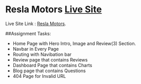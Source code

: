 # Resla Motors [Live Site](https://assignment9byrokanuddin.netlify.app/)

Live Site Link : [Resla Motors](https://assignment9byrokanuddin.netlify.app/).

##Assignment Tasks:
* Home Page with Hero Intro, Image and Review(3) Section.
* Navbar in Every Page
* Routing with Navibation bar
* Review page that contains Reviews
* Dashboard Page that contains Charts
* Blog page that contains Questions
* 404 Page for Invalid URL
